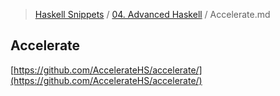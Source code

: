 > [Haskell Snippets](../README.md) / [04. Advanced Haskell](README.md) / Accelerate.md
## Accelerate
[https://github.com/AccelerateHS/accelerate/](https://github.com/AccelerateHS/accelerate/)